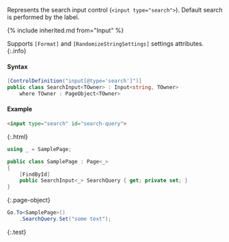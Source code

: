 Represents the search input control (`<input type="search">`).
Default search is performed by the label.

{% include inherited.md from="Input" %}

Supports `[Format]` and `[RandomizeStringSettings]` settings attributes.
{:.info}

#### Syntax

```cs
[ControlDefinition("input[@type='search']")]
public class SearchInput<TOwner> : Input<string, TOwner>
    where TOwner : PageObject<TOwner>
```

#### Example

```html
<input type="search" id="search-query">
```
{:.html}

```cs
using _ = SamplePage;

public class SamplePage : Page<_>
{
    [FindById]
    public SearchInput<_> SearchQuery { get; private set; }
}
```
{:.page-object}

```cs
Go.To<SamplePage>()
    .SearchQuery.Set("some text");
```
{:.test}